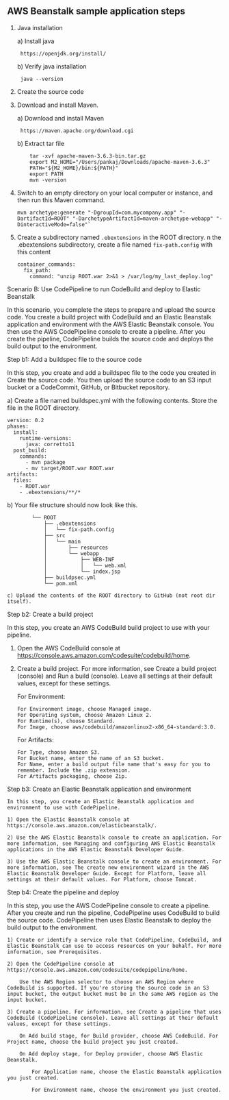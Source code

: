 ## AWS Beanstalk sample application steps


1) Java installation 
    
    a) Install java 
        
        https://openjdk.org/install/
    
    b) Verify java installation 
        
        java --version

2) Create the source code

3) Download and install Maven.
    
    a) Download and install Maven
    
        https://maven.apache.org/download.cgi

    
    b) Extract tar file 
    ```
        tar -xvf apache-maven-3.6.3-bin.tar.gz
        export M2_HOME="/Users/pankaj/Downloads/apache-maven-3.6.3"
        PATH="${M2_HOME}/bin:${PATH}"
        export PATH
        mvn -version
    ```


4) Switch to an empty directory on your local computer or instance, and then run this Maven command.
    ```
    mvn archetype:generate "-DgroupId=com.mycompany.app" "-DartifactId=ROOT" "-DarchetypeArtifactId=maven-archetype-webapp" "-DinteractiveMode=false"`
    ```
5) Create a subdirectory named `.ebextensions` in the ROOT directory. 
n the .ebextensions subdirectory, create a file named `fix-path.config` with this content

    ```
    container_commands:
      fix_path:
        command: "unzip ROOT.war 2>&1 > /var/log/my_last_deploy.log"
    ```


Scenario B: Use CodePipeline to run CodeBuild and deploy to Elastic Beanstalk

 In this scenario, you complete the steps to prepare and upload the source code. You create a build project with CodeBuild and an Elastic Beanstalk application and environment with the AWS Elastic Beanstalk console. You then use the AWS CodePipeline console to create a pipeline. After you create the pipeline, CodePipeline builds the source code and deploys the build output to the environment.



Step b1: Add a buildspec file to the source code

In this step, you create and add a buildspec file to the code you created in Create the source code. You then upload the source code to an S3 input bucket or a CodeCommit, GitHub, or Bitbucket repository.

a) Create a file named buildspec.yml with the following contents. Store the file in the ROOT directory.

```
version: 0.2             
phases:
  install:
    runtime-versions:
      java: corretto11
  post_build:
    commands:
      - mvn package
      - mv target/ROOT.war ROOT.war
artifacts:
  files:
    - ROOT.war
    - .ebextensions/**/*
```


 b) Your file structure should now look like this.

            └── ROOT
                ├── .ebextensions
                │   └── fix-path.config
                ├── src
                │   └── main
                │       ├── resources
                │       └── webapp
                │           ├── WEB-INF
                │           │   └── web.xml
                │           └── index.jsp
                ├── buildpsec.yml
                └── pom.xml

    c) Upload the contents of the ROOT directory to GitHub (not root dir itself).


Step b2: Create a build project

 In this step, you create an AWS CodeBuild build project to use with your pipeline.

 1) Open the AWS CodeBuild console at https://console.aws.amazon.com/codesuite/codebuild/home.

 2) Create a build project. For more information, see Create a build project (console) and Run a build (console). Leave all settings at their default values, except for these settings.

    For Environment:

        For Environment image, choose Managed image.
        For Operating system, choose Amazon Linux 2.
        For Runtime(s), choose Standard.
        For Image, choose aws/codebuild/amazonlinux2-x86_64-standard:3.0.

    For Artifacts:

        For Type, choose Amazon S3.
        For Bucket name, enter the name of an S3 bucket.
        For Name, enter a build output file name that's easy for you to remember. Include the .zip extension.
        For Artifacts packaging, choose Zip.


Step b3: Create an Elastic Beanstalk application and environment
    
    In this step, you create an Elastic Beanstalk application and environment to use with CodePipeline.

    1) Open the Elastic Beanstalk console at https://console.aws.amazon.com/elasticbeanstalk/.

    2) Use the AWS Elastic Beanstalk console to create an application. For more information, see Managing and configuring AWS Elastic Beanstalk applications in the AWS Elastic Beanstalk Developer Guide.

    3) Use the AWS Elastic Beanstalk console to create an environment. For more information, see The create new environment wizard in the AWS Elastic Beanstalk Developer Guide. Except for Platform, leave all settings at their default values. For Platform, choose Tomcat.

Step b4: Create the pipeline and deploy
    
 In this step, you use the AWS CodePipeline console to create a pipeline. After you create and run the pipeline, CodePipeline uses CodeBuild to build the source code. CodePipeline then uses Elastic Beanstalk to deploy the build output to the environment.



    1) Create or identify a service role that CodePipeline, CodeBuild, and Elastic Beanstalk can use to access resources on your behalf. For more information, see Prerequisites.

    2) Open the CodePipeline console at https://console.aws.amazon.com/codesuite/codepipeline/home.

        Use the AWS Region selector to choose an AWS Region where CodeBuild is supported. If you're storing the source code in an S3 input bucket, the output bucket must be in the same AWS region as the input bucket.

    3) Create a pipeline. For information, see Create a pipeline that uses CodeBuild (CodePipeline console). Leave all settings at their default values, except for these settings.

        On Add build stage, for Build provider, choose AWS CodeBuild. For Project name, choose the build project you just created.

        On Add deploy stage, for Deploy provider, choose AWS Elastic Beanstalk.

            For Application name, choose the Elastic Beanstalk application you just created.

            For Environment name, choose the environment you just created.
